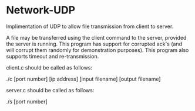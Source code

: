 # Network-UDP

Implimentation of UDP to allow file transmission from client to server.

A file may be transferred using the client command to the server, provided the server is running. This program has support for corrupted ack's (and will corrupt them randomly for demonstration purposes). This program also supports timeout and re-transmission.  

client.c should be called as follows: 

./c [port number] [ip address] [input filename] [output filename] 

server.c should be called as follows: 

./s [port number]

